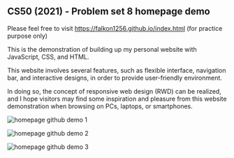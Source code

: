 ## CS50 (2021) - Problem set 8 homepage demo

Please feel free to visit https://falkon1256.github.io/index.html (for practice purpose only)

This is the demonstration of building up my personal website with JavaScript, CSS, and HTML.

This website involves several features, such as flexible interface, navigation bar, and interactive designs, in order to provide user-friendly environment.

In doing so, the concept of responsive web design (RWD) can be realized, and I hope visitors may find some inspiration and pleasure from this website demonstration when browsing on PCs, laptops, or smartphones.

![homepage github demo 1](https://user-images.githubusercontent.com/92590630/193338864-6c886f9e-aaf8-4d17-8001-932456ad6ae2.gif)

![homepage github demo 2](https://user-images.githubusercontent.com/92590630/193338869-12928c56-11f6-4adb-9d63-d4707c0e2f43.gif)

![homepage github demo 3](https://user-images.githubusercontent.com/92590630/193338874-9364c0c9-b30e-49df-a9bf-2371ac6e2c42.gif)
